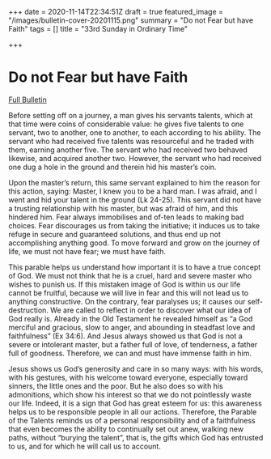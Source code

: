 +++
date = 2020-11-14T22:34:51Z
draft = true
featured_image = "/images/bulletin-cover-20201115.png"
summary = "Do not Fear but have Faith"
tags = []
title = "33rd Sunday in Ordinary Time"

+++
# Do not Fear but have Faith

[Full Bulletin](http://nebula.wsimg.com/36a3f33d3644dd5ae9ed70f43c43a347?AccessKeyId=2AF9533DEE1BA9433B58&disposition=0&alloworigin=1)

Before setting off on a journey, a man gives his servants talents, which at that time were coins of considerable value: he gives five talents to one servant, two to another, one to another, to each according to his ability. The servant who had received five talents was resourceful and he traded with them, earning another five. The servant who had received two behaved likewise, and acquired another two. However, the servant who had received one dug a hole in the ground and therein hid his master’s coin.

Upon the master’s return, this same servant explained to him the reason for this action, saying: Master, I knew you to be a hard man. I was afraid, and I went and hid your talent in the ground (Lk 24-25). This servant did not have a trusting relationship with his master, but was afraid of him, and this hindered him. Fear always immobilises and of-ten leads to making bad choices. Fear discourages us from taking the initiative; it induces us to take refuge in secure and guaranteed solutions, and thus end up not accomplishing anything good. To move forward and grow on the journey of life, we must not have fear; we must have faith.

This parable helps us understand how important it is to have a true concept of God. We must not think that he is a cruel, hard and severe master who wishes to punish us. If this mistaken image of God is within us our life cannot be fruitful, because we will live in fear and this will not lead us to anything constructive. On the contrary, fear paralyses us; it causes our self-destruction. We are called to reflect in order to discover what our idea of God really is. Already in the Old Testament he revealed himself as “a God merciful and gracious, slow to anger, and abounding in steadfast love and faithfulness” (Ex 34:6). And Jesus always showed us that God is not a severe or intolerant master, but a father full of love, of tenderness, a father full of goodness. Therefore, we can and must have immense faith in him.

Jesus shows us God’s generosity and care in so many ways: with his words, with his gestures, with his welcome toward everyone, especially toward sinners, the little ones and the poor. But he also does so with his admonitions, which show his interest so that we do not pointlessly waste our life. Indeed, it is a sign that God has great esteem for us: this awareness helps us to be responsible people in all our actions. Therefore, the Parable of the Talents reminds us of a personal responsibility and of a faithfulness that even becomes the ability to continually set out anew, walking new paths, without “burying the talent”, that is, the gifts which God has entrusted to us, and for which he will call us to account.
